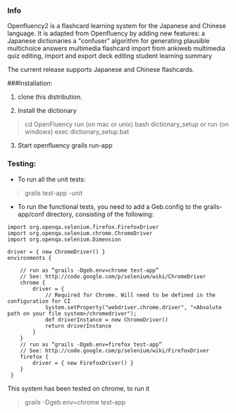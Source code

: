 ### Info

Openfluency2 is a flashcard learning system for the Japanese and Chinese language. It is adapted from Openfluency by
adding new features:
  a Japanese dictionaries
  a "confuser" algorithm for generating plausible multichoice answers 
  multimedia flashcard import from ankiweb
  multimedia quiz editing, import and export
  deck editing
  student learning summary

The current release supports Japanese and Chinese flashcards.

###Installation:

  1. clone this distribution.
  
  2. Install the dictionary
  > cd OpenFluency
  run (on mac or unix)
  > bash dictionary_setup or 
  run (on windows)
  > exec dictionary_setup.bat
  
  3. Start openfluency
  grails run-app
  
  ### Testing:
  * To run all the unit tests:
  > grails test-app -unit 
  
  * To run the functional tests, you need to add a Geb.config to the grails-app/conf directory, consisting of the following:

```
import org.openqa.selenium.firefox.FirefoxDriver
import org.openqa.selenium.chrome.ChromeDriver
import org.openqa.selenium.Dimension

driver = { new ChromeDriver() }
environments {

    // run as “grails -Dgeb.env=chrome test-app”
    // See: http://code.google.com/p/selenium/wiki/ChromeDriver
    chrome {
        driver = { 
            // Required for Chrome. Will need to be defined in the configuration for CI
            System.setProperty("webdriver.chrome.driver", "<Absolute path on your file system>/chromedriver");
            def driverInstance = new ChromeDriver()
            return driverInstance
        }   
    }   
    // run as “grails -Dgeb.env=firefox test-app”
    // See: http://code.google.com/p/selenium/wiki/FirefoxDriver
    firefox {
        driver = { new FirefoxDriver() }
    }   
 }
```
This system has been tested on chrome, to run it 
> grails -Dgeb.env=chrome test-app
